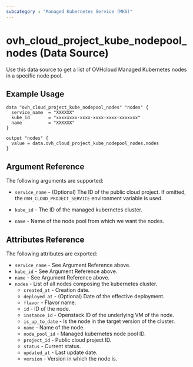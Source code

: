 ```yaml
---
subcategory : "Managed Kubernetes Service (MKS)"
---
```


# ovh_cloud_project_kube_nodepool_nodes (Data Source)

Use this data source to get a list of OVHcloud Managed Kubernetes nodes in a specific node pool.

## Example Usage

```hcl
data "ovh_cloud_project_kube_nodepool_nodes" "nodes" {
  service_name  = "XXXXXX"
  kube_id       = "xxxxxxxx-xxxx-xxxx-xxxx-xxxxxxx"
  name          = "XXXXXX"
}

output "nodes" {
  value = data.ovh_cloud_project_kube_nodepool_nodes.nodes
}
```

## Argument Reference

The following arguments are supported:

* `service_name` - (Optional) The ID of the public cloud project. If omitted,
  the `OVH_CLOUD_PROJECT_SERVICE` environment variable is used.

* `kube_id` - The ID of the managed kubernetes cluster.

* `name` - Name of the node pool from which we want the nodes.

## Attributes Reference

The following attributes are exported:

* `service_name` - See Argument Reference above.
* `kube_id` - See Argument Reference above.
* `name` - See Argument Reference above.
* `nodes` - List of all nodes composing the kubernetes cluster.
  * `created_at` - Creation date.
  * `deployed_at` - (Optional) Date of the effective deployment.
  * `flavor` - Flavor name.
  * `id` - ID of the node.
  * `instance_id` - Openstack ID of the underlying VM of the node.
  * `is_up_to_date` - Is the node in the target version of the cluster.
  * `name` - Name of the node.
  * `node_pool_id` - Managed kubernetes node pool ID.
  * `project_id` - Public cloud project ID.
  * `status` - Current status.
  * `updated_at` - Last update date.
  * `version` - Version in which the node is.
